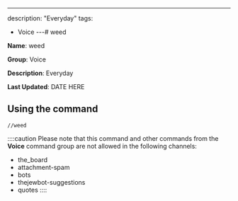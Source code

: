 ---
description: "Everyday"
tags:
  - Voice
---# weed

**Name**: weed

**Group**: Voice

**Description**: Everyday

**Last Updated**: DATE HERE

## Using the command

    //weed

::::caution Please note that this command and other commands from the **Voice** command group are not allowed in the following channels:
- the_board
- attachment-spam
- bots
- thejewbot-suggestions
- quotes
::::